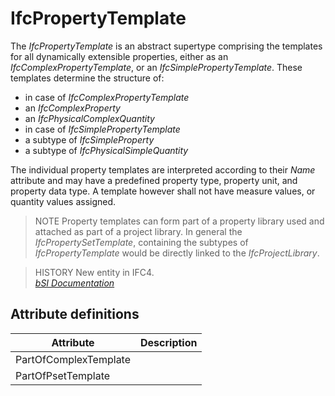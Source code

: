 IfcPropertyTemplate
===================
The _IfcPropertyTemplate_ is an abstract supertype comprising the templates
for all dynamically extensible properties, either as an
_IfcComplexPropertyTemplate_, or an _IfcSimplePropertyTemplate_. These
templates determine the structure of:  
  
* in case of _IfcComplexPropertyTemplate_   
* an _IfcComplexProperty_  
* an _IfcPhysicalComplexQuantity_   
* in case of _IfcSimplePropertyTemplate_   
* a subtype of _IfcSimpleProperty_  
* a subtype of _IfcPhysicalSimpleQuantity_   
  
The individual property templates are interpreted according to their _Name_
attribute and may have a predefined property type, property unit, and property
data type. A template however shall not have measure values, or quantity
values assigned.  
  
> NOTE  Property templates can form part of a property library used and
> attached as part of a project library. In general the
> _IfcPropertySetTemplate_, containing the subtypes of _IfcPropertyTemplate_
> would be directly linked to the _IfcProjectLibrary_.  
  
> HISTORY  New entity in IFC4.  
[ _bSI
Documentation_](https://standards.buildingsmart.org/IFC/DEV/IFC4_2/FINAL/HTML/schema/ifckernel/lexical/ifcpropertytemplate.htm)


Attribute definitions
---------------------
| Attribute             | Description   |
|-----------------------|---------------|
| PartOfComplexTemplate |               |
| PartOfPsetTemplate    |               |

